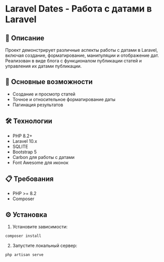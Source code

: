 # Laravel Dates - Работа с датами в Laravel


## 📝 Описание

Проект демонстрирует различные аспекты работы с датами в Laravel, включая создание, форматирование, манипуляции и отображение дат. Реализован в виде блога с функционалом публикации статей и управления их датами публикации.

## 🚀 Основные возможности

- Создание и просмотр статей
- Точное и относительное форматирование даты
- Пагинация результатов

## 🛠 Технологии

- PHP 8.2+
- Laravel 10.x
- SQLITE
- Bootstrap 5
- Carbon для работы с датами
- Font Awesome для иконок

## 📋 Требования

- PHP >= 8.2
- Composer

## ⚙️ Установка


1. Установите зависимости:
```bash
composer install
```

2. Запустите локальный сервер:
```bash
php artisan serve
```
